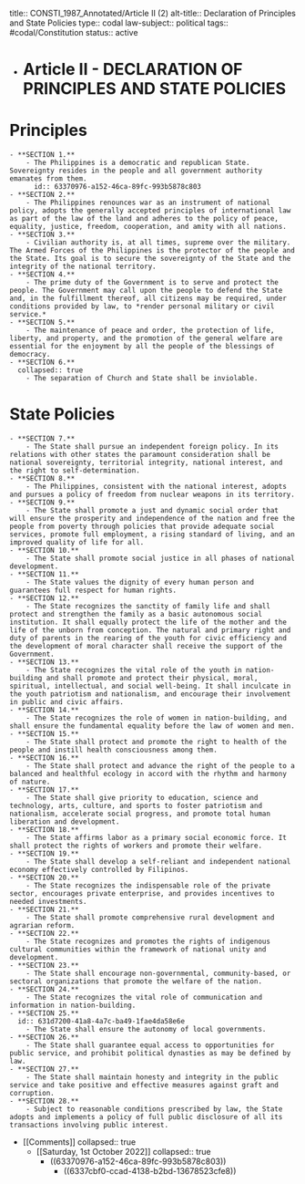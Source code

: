 title:: CONSTI_1987_Annotated/Article II (2)
alt-title:: Declaration of Principles and State Policies
type:: codal
law-subject:: political
tags:: #codal/Constitution
status:: active

- # Article II - DECLARATION OF PRINCIPLES AND STATE POLICIES
# Principles
	- **SECTION 1.**
		- The Philippines is a democratic and republican State. Sovereignty resides in the people and all government authority emanates from them.
		  id:: 63370976-a152-46ca-89fc-993b5878c803
	- **SECTION 2.**
		- The Philippines renounces war as an instrument of national policy, adopts the generally accepted principles of international law as part of the law of the land and adheres to the policy of peace, equality, justice, freedom, cooperation, and amity with all nations.
	- **SECTION 3.**
		- Civilian authority is, at all times, supreme over the military. The Armed Forces of the Philippines is the protector of the people and the State. Its goal is to secure the sovereignty of the State and the integrity of the national territory.
	- **SECTION 4.**
		- The prime duty of the Government is to serve and protect the people. The Government may call upon the people to defend the State and, in the fulfillment thereof, all citizens may be required, under conditions provided by law, to *render personal military or civil service.*
	- **SECTION 5.**
		- The maintenance of peace and order, the protection of life, liberty, and property, and the promotion of the general welfare are essential for the enjoyment by all the people of the blessings of democracy.
	- **SECTION 6.**
	  collapsed:: true
		- The separation of Church and State shall be inviolable.
# State Policies
	- **SECTION 7.**
		- The State shall pursue an independent foreign policy. In its relations with other states the paramount consideration shall be national sovereignty, territorial integrity, national interest, and the right to self-determination.
	- **SECTION 8.**
		- The Philippines, consistent with the national interest, adopts and pursues a policy of freedom from nuclear weapons in its territory.
	- **SECTION 9.**
		- The State shall promote a just and dynamic social order that will ensure the prosperity and independence of the nation and free the people from poverty through policies that provide adequate social services, promote full employment, a rising standard of living, and an improved quality of life for all.
	- **SECTION 10.**
		- The State shall promote social justice in all phases of national development.
	- **SECTION 11.**
		- The State values the dignity of every human person and guarantees full respect for human rights.
	- **SECTION 12.**
		- The State recognizes the sanctity of family life and shall protect and strengthen the family as a basic autonomous social institution. It shall equally protect the life of the mother and the life of the unborn from conception. The natural and primary right and duty of parents in the rearing of the youth for civic efficiency and the development of moral character shall receive the support of the Government.
	- **SECTION 13.**
		- The State recognizes the vital role of the youth in nation-building and shall promote and protect their physical, moral, spiritual, intellectual, and social well-being. It shall inculcate in the youth patriotism and nationalism, and encourage their involvement in public and civic affairs.
	- **SECTION 14.**
		- The State recognizes the role of women in nation-building, and shall ensure the fundamental equality before the law of women and men.
	- **SECTION 15.**
		- The State shall protect and promote the right to health of the people and instill health consciousness among them.
	- **SECTION 16.**
		- The State shall protect and advance the right of the people to a balanced and healthful ecology in accord with the rhythm and harmony of nature.
	- **SECTION 17.**
		- The State shall give priority to education, science and technology, arts, culture, and sports to foster patriotism and nationalism, accelerate social progress, and promote total human liberation and development.
	- **SECTION 18.**
		- The State affirms labor as a primary social economic force. It shall protect the rights of workers and promote their welfare.
	- **SECTION 19.**
		- The State shall develop a self-reliant and independent national economy effectively controlled by Filipinos.
	- **SECTION 20.**
		- The State recognizes the indispensable role of the private sector, encourages private enterprise, and provides incentives to needed investments.
	- **SECTION 21.**
		- The State shall promote comprehensive rural development and agrarian reform.
	- **SECTION 22.**
		- The State recognizes and promotes the rights of indigenous cultural communities within the framework of national unity and development.
	- **SECTION 23.**
		- The State shall encourage non-governmental, community-based, or sectoral organizations that promote the welfare of the nation.
	- **SECTION 24.**
		- The State recognizes the vital role of communication and information in nation-building.
	- **SECTION 25.**
	  id:: 631d7200-41a8-4a7c-ba49-1fae4da58e6e
		- The State shall ensure the autonomy of local governments.
	- **SECTION 26.**
		- The State shall guarantee equal access to opportunities for public service, and prohibit political dynasties as may be defined by law.
	- **SECTION 27.**
		- The State shall maintain honesty and integrity in the public service and take positive and effective measures against graft and corruption.
	- **SECTION 28.**
		- Subject to reasonable conditions prescribed by law, the State adopts and implements a policy of full public disclosure of all its transactions involving public interest.
- [[Comments]]
  collapsed:: true
	- [[Saturday, 1st October 2022]]
	  collapsed:: true
		- ((63370976-a152-46ca-89fc-993b5878c803))
			- ((6337cbf0-ccad-4138-b2bd-13678523cfe8))